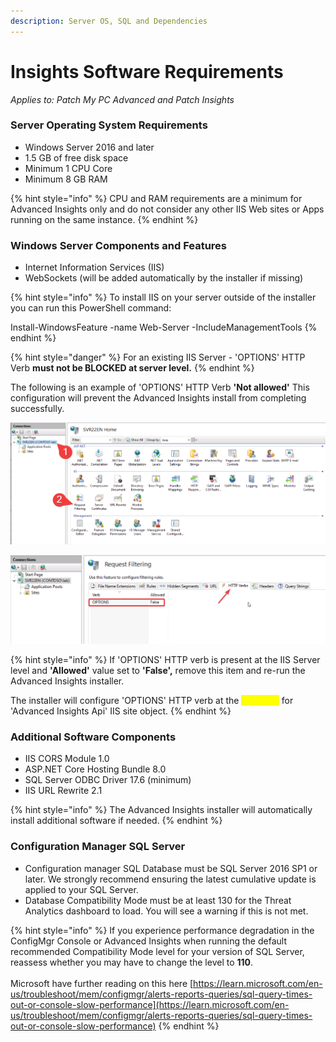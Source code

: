 ```yaml
---
description: Server OS, SQL and Dependencies
---
```


# Insights Software Requirements

_Applies to: Patch My PC Advanced and Patch Insights_

### Server Operating System Requirements <a href="#server-operating-system-requirements" id="server-operating-system-requirements"></a>

* Windows Server 2016 and later
* 1.5 GB of free disk space
* Minimum 1 CPU Core
* Minimum 8 GB RAM

{% hint style="info" %}
CPU and RAM requirements are a minimum for Advanced Insights only and do not consider any other IIS Web sites or Apps running on the same instance.
{% endhint %}

### Windows Server Components and Features <a href="#windows-server-components-and-features" id="windows-server-components-and-features"></a>

* Internet Information Services (IIS)
* WebSockets (will be added automatically by the installer if missing)

{% hint style="info" %}
To install IIS on your server outside of the installer you can run this PowerShell command:

Install-WindowsFeature -name Web-Server -IncludeManagementTools
{% endhint %}

{% hint style="danger" %}
For an existing IIS Server - 'OPTIONS' HTTP Verb **must not be BLOCKED at server level.**
{% endhint %}

The following is an example of 'OPTIONS' HTTP Verb **'Not allowed'** This configuration will prevent the Advanced Insights install from completing successfully.

![](/_images/vmconnect_OBXSaNs8bz.png)

![](/_images/vmconnect_4TA8FfVlNk.png)

{% hint style="info" %}
If 'OPTIONS' HTTP verb is present at the IIS Server level and **'Allowed'** value set to **'False',** remove this item and re-run the Advanced Insights installer.

The installer will configure 'OPTIONS' HTTP verb at the <mark style="color:yellow;">**site level**</mark> for 'Advanced Insights Api' IIS site object.
{% endhint %}

### Additional Software Components <a href="#additional-software-components-all-will-be-added-automatically-by-the-installer-if-missing" id="additional-software-components-all-will-be-added-automatically-by-the-installer-if-missing"></a>

* IIS CORS Module 1.0
* ASP.NET Core Hosting Bundle 8.0
* SQL Server ODBC Driver 17.6 (minimum)
* IIS URL Rewrite 2.1

{% hint style="info" %}
The Advanced Insights installer will automatically install additional software if needed.
{% endhint %}

### Configuration Manager SQL Server

* Configuration manager SQL Database must be SQL Server 2016 SP1 or later. We strongly recommend ensuring the latest cumulative update is applied to your SQL Server.
* Database Compatibility Mode must be at least 130 for the Threat Analytics dashboard to load. You will see a warning if this is not met.

{% hint style="info" %}
If you experience performance degradation in the ConfigMgr Console or Advanced Insights when running the default recommended Compatibility Mode level for your version of SQL Server, reassess whether you may have to change the level to **110**.\
\
Microsoft have further reading on this here [https://learn.microsoft.com/en-us/troubleshoot/mem/configmgr/alerts-reports-queries/sql-query-times-out-or-console-slow-performance](https://learn.microsoft.com/en-us/troubleshoot/mem/configmgr/alerts-reports-queries/sql-query-times-out-or-console-slow-performance)
{% endhint %}